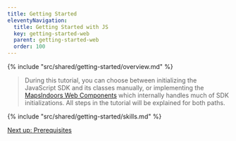 ```yaml
---
title: Getting Started
eleventyNavigation:
  title: Getting Started with JS
  key: getting-started-web
  parent: getting-started-web
  order: 100
---
```


<!-- Overview -->
{% include "src/shared/getting-started/overview.md" %}

> During this tutorial, you can choose between initializing the JavaScript SDK and its classes manually, or implementing the [MapsIndoors Web Components](https://www.npmjs.com/package/@mapsindoors/components) which internally handles much of SDK initializations. All steps in the tutorial will be explained for both paths.

<!-- Skills -->
{% include "src/shared/getting-started/skills.md" %}

<p class="next-article"><a class="mi-button mi-button--outline" href="{{ site.url }}/getting-started/web/prerequisites/">Next up: Prerequisites</a></p>
